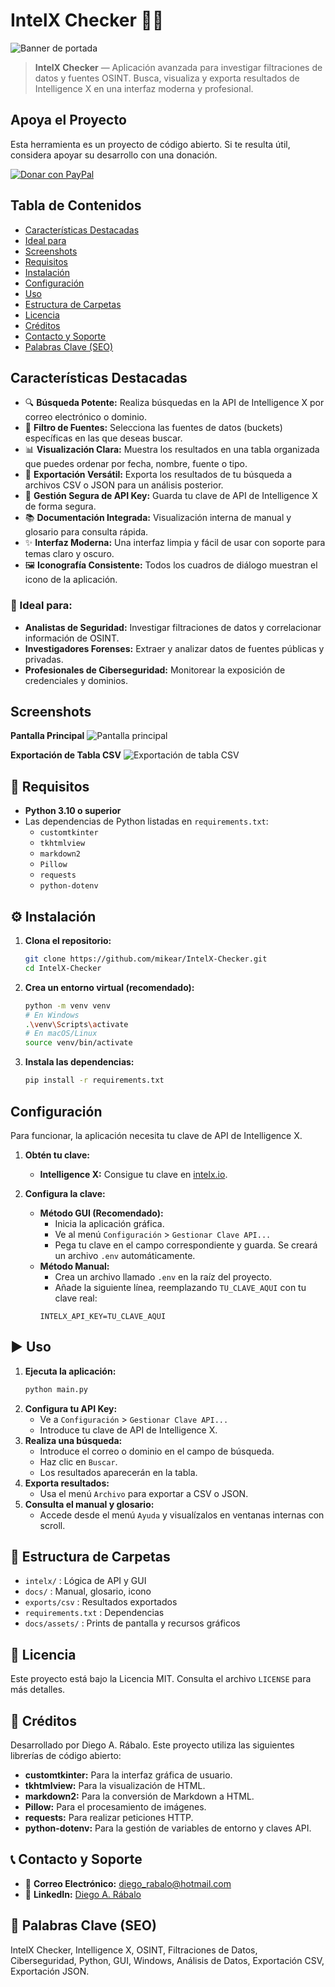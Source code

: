 # IntelX Checker 🕵️‍♂️

![Banner de portada](docs/assets/banner.jpg)

> **IntelX Checker** — Aplicación avanzada para investigar filtraciones de datos y fuentes OSINT. Busca, visualiza y exporta resultados de Intelligence X en una interfaz moderna y profesional.

## Apoya el Proyecto
Esta herramienta es un proyecto de código abierto. Si te resulta útil, considera apoyar su desarrollo con una donación.

[![Donar con PayPal](https://www.paypalobjects.com/en_US/i/btn/btn_donate_SM.gif)](https://www.paypal.com/donate/?hosted_button_id=6W8LAAFX9BN6E)

## Tabla de Contenidos
- [Características Destacadas](#características-destacadas)
- [Ideal para](#ideal-para)
- [Screenshots](#screenshots)
- [Requisitos](#requisitos)
- [Instalación](#instalación)
- [Configuración](#configuración)
- [Uso](#uso)
- [Estructura de Carpetas](#estructura-de-carpetas)
- [Licencia](#licencia)
- [Créditos](#créditos)
- [Contacto y Soporte](#contacto-y-soporte)
- [Palabras Clave (SEO)](#palabras-clave-seo)

## Características Destacadas
- 🔍 **Búsqueda Potente:** Realiza búsquedas en la API de Intelligence X por correo electrónico o dominio.
- 🎯 **Filtro de Fuentes:** Selecciona las fuentes de datos (buckets) específicas en las que deseas buscar.
- 📊 **Visualización Clara:** Muestra los resultados en una tabla organizada que puedes ordenar por fecha, nombre, fuente o tipo.
- 💾 **Exportación Versátil:** Exporta los resultados de tu búsqueda a archivos CSV o JSON para un análisis posterior.
- 🔑 **Gestión Segura de API Key:** Guarda tu clave de API de Intelligence X de forma segura.
- 📚 **Documentación Integrada:** Visualización interna de manual y glosario para consulta rápida.
- ✨ **Interfaz Moderna:** Una interfaz limpia y fácil de usar con soporte para temas claro y oscuro.
- 🖼️ **Iconografía Consistente:** Todos los cuadros de diálogo muestran el icono de la aplicación.

### 🎯 Ideal para:
-   **Analistas de Seguridad:** Investigar filtraciones de datos y correlacionar información de OSINT.
-   **Investigadores Forenses:** Extraer y analizar datos de fuentes públicas y privadas.
-   **Profesionales de Ciberseguridad:** Monitorear la exposición de credenciales y dominios.

## Screenshots

**Pantalla Principal**
![Pantalla principal](docs/assets/main.jpg)

**Exportación de Tabla CSV**
![Exportación de tabla CSV](docs/assets/csv_table_export.jpg)

## 🚀 Requisitos

- **Python 3.10 o superior**
- Las dependencias de Python listadas en `requirements.txt`:
    - `customtkinter`
    - `tkhtmlview`
    - `markdown2`
    - `Pillow`
    - `requests`
    - `python-dotenv`

## ⚙️ Instalación

1.  **Clona el repositorio:**
    ```bash
    git clone https://github.com/mikear/IntelX-Checker.git
    cd IntelX-Checker
    ```

2.  **Crea un entorno virtual (recomendado):**
    ```bash
    python -m venv venv
    # En Windows
    .\venv\Scripts\activate
    # En macOS/Linux
    source venv/bin/activate
    ```

3.  **Instala las dependencias:**
    ```bash
    pip install -r requirements.txt
    ```

## Configuración
Para funcionar, la aplicación necesita tu clave de API de Intelligence X.

1.  **Obtén tu clave:**
    -   **Intelligence X:** Consigue tu clave en [intelx.io](https://intelx.io/account?tab=developer).

2.  **Configura la clave:**
    -   **Método GUI (Recomendado):**
        -   Inicia la aplicación gráfica.
        -   Ve al menú `Configuración` > `Gestionar Clave API...`
        -   Pega tu clave en el campo correspondiente y guarda. Se creará un archivo `.env` automáticamente.
    -   **Método Manual:**
        -   Crea un archivo llamado `.env` en la raíz del proyecto.
        -   Añade la siguiente línea, reemplazando `TU_CLAVE_AQUI` con tu clave real:
          ```
          INTELX_API_KEY=TU_CLAVE_AQUI
          ```

## ▶️ Uso

1. **Ejecuta la aplicación:**
    ```bash
    python main.py
    ```
2. **Configura tu API Key:**
    - Ve a `Configuración` > `Gestionar Clave API...`
    - Introduce tu clave de API de Intelligence X.
3. **Realiza una búsqueda:**
    - Introduce el correo o dominio en el campo de búsqueda.
    - Haz clic en `Buscar`.
    - Los resultados aparecerán en la tabla.
4. **Exporta resultados:**
    - Usa el menú `Archivo` para exportar a CSV o JSON.
5. **Consulta el manual y glosario:**
    - Accede desde el menú `Ayuda` y visualízalos en ventanas internas con scroll.

## 📁 Estructura de Carpetas
- `intelx/` : Lógica de API y GUI
- `docs/` : Manual, glosario, icono
- `exports/csv` : Resultados exportados
- `requirements.txt` : Dependencias
- `docs/assets/` : Prints de pantalla y recursos gráficos

## 📄 Licencia
Este proyecto está bajo la Licencia MIT. Consulta el archivo `LICENSE` para más detalles.

## 💖 Créditos
Desarrollado por Diego A. Rábalo.
Este proyecto utiliza las siguientes librerías de código abierto:
- **customtkinter:** Para la interfaz gráfica de usuario.
- **tkhtmlview:** Para la visualización de HTML.
- **markdown2:** Para la conversión de Markdown a HTML.
- **Pillow:** Para el procesamiento de imágenes.
- **requests:** Para realizar peticiones HTTP.
- **python-dotenv:** Para la gestión de variables de entorno y claves API.

## 📞 Contacto y Soporte
- 📧 **Correo Electrónico:** [diego_rabalo@hotmail.com](mailto:diego_rabalo@hotmail.com)
- 🔗 **LinkedIn:** [Diego A. Rábalo](https://www.linkedin.com/in/rabalo)

## 🔑 Palabras Clave (SEO)
IntelX Checker, Intelligence X, OSINT, Filtraciones de Datos, Ciberseguridad, Python, GUI, Windows, Análisis de Datos, Exportación CSV, Exportación JSON.
